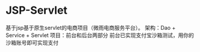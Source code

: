 # JSP-Servlet
基于jsp基于原生servlet的电商项目（微雨电商服务平台）。 架构：Dao + Service + Servlet 项目：前台和后台两部分 前台已实现支付宝沙箱测试，用你的沙箱账号即可实现支付
